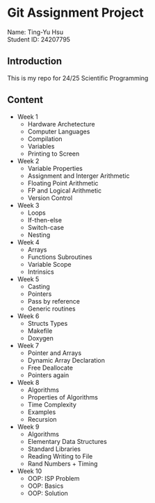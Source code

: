 # Git Assignment Project

Name: Ting-Yu Hsu  <br>
Student ID: 24207795

## Introduction

This is my repo for 24/25 Scientific Programming

## Content

- Week 1
    - Hardware Archetecture
    - Computer Languages
    - Compilation
    - Variables
    - Printing to Screen
- Week 2
    - Variable Properties
    - Assignment and Interger Arithmetic
    - Floating Point Arithmetic
    - FP and Logical Arithmetic
    - Version Control
- Week 3
    - Loops 
    - If-then-else
    - Switch-case
    - Nesting
- Week 4
    - Arrays
    - Functions Subroutines
    - Variable Scope
    - Intrinsics
- Week 5
    - Casting
    - Pointers
    - Pass by reference
    - Generic routines
- Week 6
    - Structs Types
    - Makefile
    - Doxygen
- Week 7
    - Pointer and Arrays
    - Dynamic Array Declaration
    - Free Deallocate
    - Pointers again
- Week 8
    - Algorithms
    - Properties of Algorithms
    - Time Complexity
    - Examples
    - Recursion
- Week 9
    - Algorithms
    - Elementary Data Structures
    - Standard Libraries
    - Reading Writing to File
    - Rand Numbers + Timing
- Week 10
    - OOP: ISP Problem
    - OOP: Basics
    - OOP: Solution